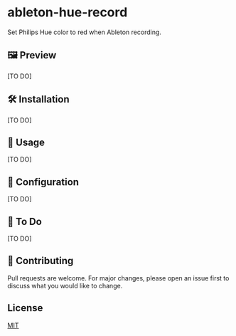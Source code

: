 # ableton-hue-record
Set Philips Hue color to red when Ableton recording.

## 🖼️ Preview
[TO DO]

## 🛠️ Installation
[TO DO]

## 🚀 Usage

[TO DO]
## 🔨 Configuration
[TO DO]

## 📝 To Do
[TO DO]

## 👥 Contributing
Pull requests are welcome. For major changes, please open an issue first to discuss what you would like to change.

## License
[MIT](https://choosealicense.com/licenses/mit/)